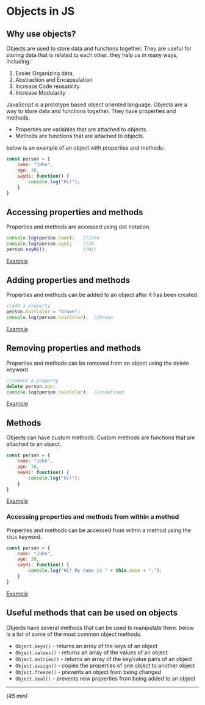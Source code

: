# Objects in JS

## Why use objects?
Objects are used to store data and functions together. They are useful for storing data that is related to each other. they help us in many ways, including:
1. Easier Organizing data.
2. Abstraction and Encapsulation
3. Increase Code reusability
4. Increase Modularity


JavaScript is a prototype based object oriented language. Objects are a way to store data and functions together. They have properties and methods.
* Properties are variables that are attached to objects. 
* Methods are functions that are attached to objects. 

below is an example of an object with properties and methods: 
```javascript
const person = {
    name: "John",
    age: 30,
    sayHi: function() {
        console.log("Hi!");
    }
}
```
## Accessing properties and methods
Properties and methods are accessed using dot notation. 
```javascript
console.log(person.name);   //John
console.log(person.age);    //30
person.sayHi();             //Hi!
```
[Example](index.html#L10)

## Adding properties and methods
Properties and methods can be added to an object after it has been created. 
```javascript
//add a property
person.hairColor = "brown";
console.log(person.hairColor);  //brown
```
[Example](index.html#L26)

## Removing properties and methods
Properties and methods can be removed from an object using the delete keyword. 
```javascript
//remove a property
delete person.age;
console.log(person.hairColor);  //undefined
```
[Example](index.html#L29)


## Methods
Objects can have custom methods. Custom methods are functions that are attached to an object. 
```javascript
const person = {
    name: "John",
    age: 30,
    sayHi: function() {
        console.log("Hi!");
    }
}
```
[Example](index.html#L10)

### Accessing properties and methods from within a method
Properties and methods can be accessed from within a method using the `this` keyword. 
```javascript
const person = {
    name: "John",
    age: 30,
    sayHi: function() {
        console.log("Hi! My name is " + this.name + ".");
    }
}
```
[Example](index.html#L36)

## Useful methods that can be used on objects
Objects have several methods that can be used to manipulate them. below is a list of some of the most common object methods.
* `Object.keys()` - returns an array of the keys of an object
* `Object.values()` - returns an array of the values of an object
* `Object.entries()` - returns an array of the key/value pairs of an object
* `Object.assign()` - copies the properties of one object to another object
* `Object.freeze()` - prevents an object from being changed
* `Object.seal()` - prevents new properties from being added to an object

***

*(45 min)*


